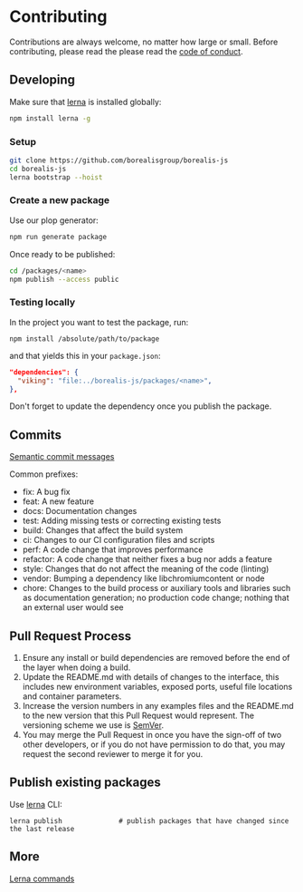 # Contributing

Contributions are always welcome, no matter how large or small. Before contributing, please read the please read the
[code of conduct](https://github.com/borealisgroup/borealis-js/master/CODE_OF_CONDUCT.md).

## Developing

Make sure that [lerna](https://github.com/lerna/lerna) is installed globally:

```bash
npm install lerna -g
```

### Setup

```bash
git clone https://github.com/borealisgroup/borealis-js
cd borealis-js
lerna bootstrap --hoist
```

### Create a new package

Use our plop generator:

```bash
npm run generate package
```

Once ready to be published:

```bash
cd /packages/<name>
npm publish --access public
```

### Testing locally

In the project you want to test the package, run:

```
npm install /absolute/path/to/package
```

and that yields this in your `package.json`:

```json
"dependencies": {
  "viking": "file:../borealis-js/packages/<name>",
},
```

Don't forget to update the dependency once you publish the package.

## Commits

[Semantic commit messages](https://electronjs.org/docs/development/pull-requests#commit-message-guidelines)

Common prefixes:

- fix: A bug fix
- feat: A new feature
- docs: Documentation changes
- test: Adding missing tests or correcting existing tests
- build: Changes that affect the build system
- ci: Changes to our CI configuration files and scripts
- perf: A code change that improves performance
- refactor: A code change that neither fixes a bug nor adds a feature
- style: Changes that do not affect the meaning of the code (linting)
- vendor: Bumping a dependency like libchromiumcontent or node
- chore: Changes to the build process or auxiliary tools and libraries such as documentation generation; no production code change; nothing that an external user would see

## Pull Request Process

1. Ensure any install or build dependencies are removed before the end of the layer when doing a
   build.
2. Update the README.md with details of changes to the interface, this includes new environment
   variables, exposed ports, useful file locations and container parameters.
3. Increase the version numbers in any examples files and the README.md to the new version that this
   Pull Request would represent. The versioning scheme we use is [SemVer](http://semver.org/).
4. You may merge the Pull Request in once you have the sign-off of two other developers, or if you
   do not have permission to do that, you may request the second reviewer to merge it for you.

## Publish existing packages

Use [lerna](https://github.com/lerna/lerna/tree/master/commands/publish) CLI:

```
lerna publish              # publish packages that have changed since the last release
```

## More

[Lerna commands](https://github.com/lerna/lerna)
